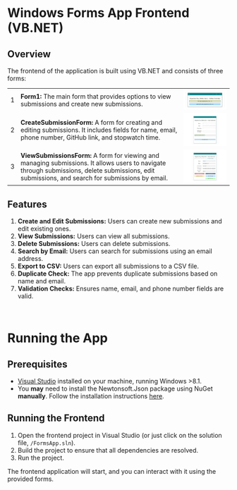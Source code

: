 # Windows Forms App Frontend (VB.NET)

## Overview

The frontend of the application is built using VB.NET and consists of three forms:

|   |   |   |
|---|---|---|
| 1  | **Form1:** The main form that provides options to view submissions and create new submissions.  |  ![Form1](/assets/landing.png) |
| 2  |  **CreateSubmissionForm:** A form for creating and editing submissions. It includes fields for name, email, phone number, GitHub link, and stopwatch time. | ![CreateSub](/assets/createsub.png)  |
| 3  | **ViewSubmissionsForm:** A form for viewing and managing submissions. It allows users to navigate through submissions, delete submissions, edit submissions, and search for submissions by email.  | ![ViewSubs](/assets/viewsubs.png)  |


## Features

1. **Create and Edit Submissions:** Users can create new submissions and edit existing ones.
2. **View Submissions:** Users can view all submissions.
3. **Delete Submissions:** Users can delete submissions.
4. **Search by Email:** Users can search for submissions using an email address.
5. **Export to CSV:** Users can export all submissions to a CSV file.
6. **Duplicate Check:** The app prevents duplicate submissions based on name and email.
7. **Validation Checks:** Ensures name, email, and phone number fields are valid.

<br>

# Running the App
## Prerequisites

- [Visual Studio](https://visualstudio.microsoft.com/) installed on your machine, running Windows >8.1.
- You **may** need to install the Newtonsoft.Json package using NuGet **manually**. Follow the installation instructions [here](https://learn.microsoft.com/en-us/nuget/quickstart/install-and-use-a-package-in-visual-studio).

## Running the Frontend

1. Open the frontend project in Visual Studio (or just click on the solution file, `/FormsApp.sln`).
2. Build the project to ensure that all dependencies are resolved.
3. Run the project.

The frontend application will start, and you can interact with it using the provided forms.
